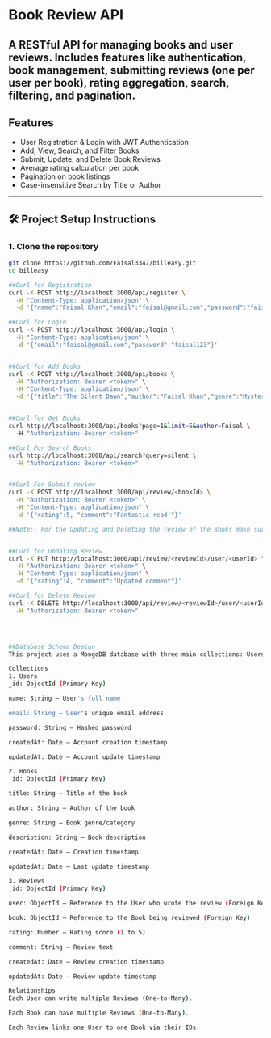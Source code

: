 #  Book Review API
A RESTful API for managing books and user reviews. Includes features like authentication, book management, submitting reviews (one per user per book), rating aggregation, search, filtering, and pagination.
---

##  Features


- User Registration & Login with JWT Authentication
- Add, View, Search, and Filter Books
- Submit, Update, and Delete Book Reviews
- Average rating calculation per book
- Pagination on book listings
- Case-insensitive Search by Title or Author

---

## 🛠 Project Setup Instructions

### 1. Clone the repository

```bash
git clone https://github.com/Faisal3347/billeasy.git
cd billeasy

##Curl for Registration
curl -X POST http://localhost:3000/api/register \
  -H "Content-Type: application/json" \
  -d '{"name":"Faisal Khan","email":"faisal@gmail.com","password":"faisal123"}'

##Curl for Login
curl -X POST http://localhost:3000/api/login \
  -H "Content-Type: application/json" \
  -d '{"email":"faisal@gmail.com","password":"faisal123"}'


##Curl for Add Books
curl -X POST http://localhost:3000/api/books \
  -H "Authorization: Bearer <token>" \
  -H "Content-Type: application/json" \
  -d '{"title":"The Silent Dawn","author":"Faisal Khan","genre":"Mystery","description":"Mystery novel set in ancient city."}'


##Curl for Get Books
curl http://localhost:3000/api/books?page=1&limit=5&author=Faisal \
  -H "Authorization: Bearer <token>"

##Curl For Search Books
curl http://localhost:3000/api/search?query=silent \
  -H "Authorization: Bearer <token>"


##Curl For Submit review
curl -X POST http://localhost:3000/api/review/<bookId> \
  -H "Authorization: Bearer <token>" \
  -H "Content-Type: application/json" \
  -d '{"rating":5, "comment":"Fantastic read!"}'

##Note:- For the Updating and Deleting the review of the Books make sure to pass the review id in the params not the user id


##Curl for Updating Review
curl -X PUT http://localhost:3000/api/review/<reviewId>/user/<userId> \
  -H "Authorization: Bearer <token>" \
  -H "Content-Type: application/json" \
  -d '{"rating":4, "comment":"Updated comment"}'

##Curl for Delete Review
curl -X DELETE http://localhost:3000/api/review/<reviewId>/user/<userId> \
  -H "Authorization: Bearer <token>"




##Database Schema Design
This project uses a MongoDB database with three main collections: Users, Books, and Reviews. The schema is designed to efficiently handle user accounts, book information, and user reviews with ratings.

Collections
1. Users
_id: ObjectId (Primary Key)

name: String — User's full name

email: String — User's unique email address

password: String — Hashed password

createdAt: Date — Account creation timestamp

updatedAt: Date — Account update timestamp

2. Books
_id: ObjectId (Primary Key)

title: String — Title of the book

author: String — Author of the book

genre: String — Book genre/category

description: String — Book description

createdAt: Date — Creation timestamp

updatedAt: Date — Last update timestamp

3. Reviews
_id: ObjectId (Primary Key)

user: ObjectId — Reference to the User who wrote the review (Foreign Key)

book: ObjectId — Reference to the Book being reviewed (Foreign Key)

rating: Number — Rating score (1 to 5)

comment: String — Review text

createdAt: Date — Review creation timestamp

updatedAt: Date — Review update timestamp

Relationships
Each User can write multiple Reviews (One-to-Many).

Each Book can have multiple Reviews (One-to-Many).

Each Review links one User to one Book via their IDs.
